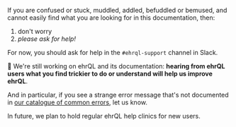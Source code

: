 If you are confused or stuck, muddled, addled, befuddled or bemused,
and cannot easily find what you are looking for in this documentation, then:

1. don't worry
2. _please ask for help!_

For now, you should ask for help in the `#ehrql-support` channel in Slack.

:construction: We're still working on ehrQL and its documentation:
**hearing from ehrQL users what you find trickier to do or understand will help us improve ehrQL**.

And in particular,
if you see a strange error message that's not documented in [our catalogue of common errors](ehrql-errors.md),
let us know.

In future, we plan to hold regular ehrQL help clinics for new users.

